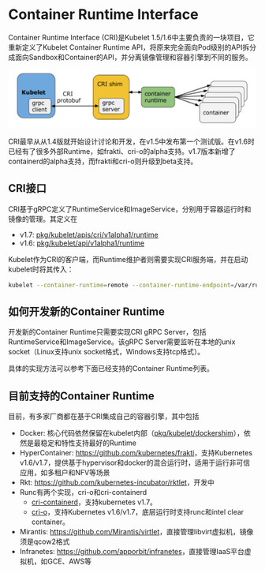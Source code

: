 # Container Runtime Interface

Container Runtime Interface (CRI)是Kubelet 1.5/1.6中主要负责的一块项目，它重新定义了Kubelet Container Runtime API，将原来完全面向Pod级别的API拆分成面向Sandbox和Container的API，并分离镜像管理和容器引擎到不同的服务。

![](images/cri.png)

CRI最早从从1.4版就开始设计讨论和开发，在v1.5中发布第一个测试版。在v1.6时已经有了很多外部Runtime，如frakti、cri-o的alpha支持。v1.7版本新增了containerd的alpha支持，而frakti和cri-o则升级到beta支持。

## CRI接口

CRI基于gRPC定义了RuntimeService和ImageService，分别用于容器运行时和镜像的管理。其定义在

- v1.7: [pkg/kubelet/apis/cri/v1alpha1/runtime](https://github.com/kubernetes/kubernetes/tree/master/pkg/kubelet/apis/cri/v1alpha1/runtime)
- v1.6: [pkg/kubelet/api/v1alpha1/runtime](https://github.com/kubernetes/kubernetes/tree/release-1.6/pkg/kubelet/api/v1alpha1/runtime)

Kubelet作为CRI的客户端，而Runtime维护者则需要实现CRI服务端，并在启动kubelet时将其传入：

```sh
kubelet --container-runtime=remote --container-runtime-endpoint=/var/run/frakti.sock ..
```

## 如何开发新的Container Runtime

开发新的Container Runtime只需要实现CRI gRPC Server，包括RuntimeService和ImageService。该gRPC Server需要监听在本地的unix socket（Linux支持unix socket格式，Windows支持tcp格式）。

具体的实现方法可以参考下面已经支持的Container Runtime列表。

## 目前支持的Container Runtime

目前，有多家厂商都在基于CRI集成自己的容器引擎，其中包括

- Docker: 核心代码依然保留在kubelet内部（[pkg/kubelet/dockershim](https://github.com/kubernetes/kubernetes/tree/master/pkg/kubelet/dockershim)），依然是最稳定和特性支持最好的Runtime
- HyperContainer: <https://github.com/kubernetes/frakti>，支持Kubernetes v1.6/v1.7，提供基于hypervisor和docker的混合运行时，适用于运行非可信应用，如多租户和NFV等场景
- Rkt: <https://github.com/kubernetes-incubator/rktlet>，开发中
- Runc有两个实现，cri-o和cri-containerd
  - [cri-containerd](https://github.com/kubernetes-incubator/cri-containerd)，支持kubernetes v1.7。
  - [cri-o](https://github.com/kubernetes-incubator/cri-o)，支持Kubernetes v1.6/v1.7，底层运行时支持runc和intel clear container。
- Mirantis: <https://github.com/Mirantis/virtlet>，直接管理libvirt虚拟机，镜像须是qcow2格式
- Infranetes: <https://github.com/apporbit/infranetes>，直接管理IaaS平台虚拟机，如GCE、AWS等
